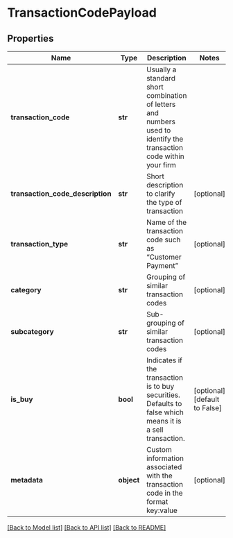 # TransactionCodePayload

## Properties
Name | Type | Description | Notes
------------ | ------------- | ------------- | -------------
**transaction_code** | **str** | Usually a standard short combination of letters and numbers used to identify the transaction code within your firm | 
**transaction_code_description** | **str** | Short description to clarify the type of transaction | [optional] 
**transaction_type** | **str** | Name of the transaction code such as “Customer Payment” | [optional] 
**category** | **str** | Grouping of similar transaction codes | [optional] 
**subcategory** | **str** | Sub-grouping of similar transaction codes | [optional] 
**is_buy** | **bool** | Indicates if the transaction is to buy securities. Defaults to false which means it is a sell transaction. | [optional] [default to False]
**metadata** | **object** | Custom information associated with the transaction code in the format key:value | [optional] 

[[Back to Model list]](../README.md#documentation-for-models) [[Back to API list]](../README.md#documentation-for-api-endpoints) [[Back to README]](../README.md)


